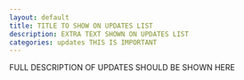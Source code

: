 ```yaml
---
layout: default
title: TITLE TO SHOW ON UPDATES LIST
description: EXTRA TEXT SHOWN ON UPDATES LIST
categories: updates THIS IS IMPORTANT
---
```


FULL DESCRIPTION OF UPDATES SHOULD BE SHOWN HERE